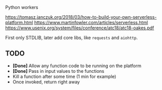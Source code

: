 Python workers

https://tomasz.janczuk.org/2018/03/how-to-build-your-own-serverless-platform.html
https://www.martinfowler.com/articles/serverless.html
https://www.usenix.org/system/files/conference/atc18/atc18-oakes.pdf

First only STDLIB, later add core libs, like `requests` and `aiohttp`.

## TODO
- **[Done]** Allow any function code to be running on the platform
- **[Done]** Pass in input values to the functions
- Kill a function after some time (1 min for example)
- Once invoked, return right away